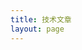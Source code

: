 ```yaml
---
title: 技术文章
layout: page
---
```


<Blog class="blog" />
<script setup>
import Blog from '../.vitepress/views/Blog.vue'
</script>

<style>
    .blog {
        max-width: 1200px;
        margin: 0px auto;
    }
</style>